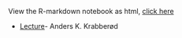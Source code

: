 View the R-markdown notebook as html, [click here](https://htmlpreview.github.io/?https://github.com/krabberod/BIO9905MERG1_V25/blob/main/Lectures/Networks/Networks_Rnotebook.nb.html)

- [Lecture](./../Lecture_pdfs/Krabberod_ROD_BIO9905MERG_V25.pdf)- Anders K. Krabberød